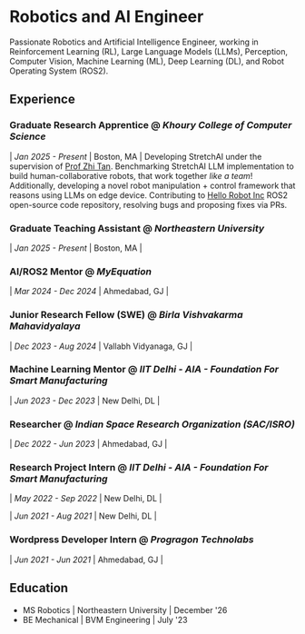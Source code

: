 # Robotics and AI Engineer

Passionate Robotics and Artificial Intelligence Engineer, working in Reinforcement Learning (RL), Large Language Models (LLMs), Perception, Computer Vision, Machine Learning (ML), Deep Learning (DL), and Robot Operating System (ROS2).

## Experience

### Graduate Research Apprentice @ _Khoury College of Computer Science_

| _Jan 2025 - Present_ | Boston, MA |
Developing StretchAI under the supervision of [Prof Zhi Tan](https://zhi.fyi/). Benchmarking StretchAI LLM implementation to build human-collaborative robots, that work together _like a team_! Additionally, developing a novel robot manipulation + control framework that reasons using LLMs on edge device. Contributing to [Hello Robot Inc](https://hello-robot.com/) ROS2 open-source code repository, resolving bugs and proposing fixes via PRs.

### Graduate Teaching Assistant @ _Northeastern University_

| _Jan 2025 - Present_ | Boston, MA |


### AI/ROS2 Mentor @ _MyEquation_

| _Mar 2024 - Dec 2024_ | Ahmedabad, GJ |


### Junior Research Fellow (SWE) @ _Birla Vishvakarma Mahavidyalaya_

| _Dec 2023 - Aug 2024_ | Vallabh Vidyanaga, GJ |

### Machine Learning Mentor @ _IIT Delhi - AIA - Foundation For Smart Manufacturing_

| _Jun 2023 - Dec 2023_ | New Delhi, DL |

### Researcher @ _Indian Space Research Organization (SAC/ISRO)_

| _Dec 2022 - Jun 2023_ | Ahmedabad, GJ |

### Research Project Intern @ _IIT Delhi - AIA - Foundation For Smart Manufacturing_

| _May 2022 - Sep 2022_ | New Delhi, DL |

| _Jun 2021 - Aug 2021_ | New Delhi, DL |

### Wordpress Developer Intern @ _Progragon Technolabs_

| _Jun 2021 - Jun 2021_ | Ahmedabad, GJ |

## Education
- MS Robotics | Northeastern University | December '26
- BE Mechanical | BVM Engineering | July '23
